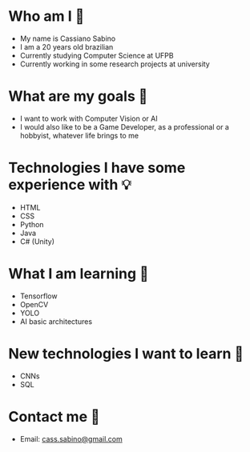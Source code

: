 # Who am I 🙂
- My name is Cassiano Sabino
- I am a 20 years old brazilian
- Currently studying Computer Science at UFPB
- Currently working in some research projects at university

# What are my goals 🚀

- I want to work with Computer Vision or AI
- I would also like to be a Game Developer, as a professional or a hobbyist, whatever life brings to me

# Technologies I have some experience with 💡

- HTML
- CSS
- Python
- Java
- C# (Unity)

# What I am learning 📝

- Tensorflow
- OpenCV
- YOLO
- AI basic architectures

# New technologies I want to learn 👀

- CNNs
- SQL

# Contact me 📱

- Email: cass.sabino@gmail.com
